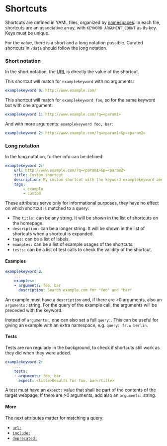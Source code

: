 # Shortcuts

Shortcuts are defined in YAML files, organized by [namespaces](namespaces.md). In each file, shortcuts are an associative array, with `KEYWORD ARGUMENT_COUNT` as its key. Keys must be unique.

For the value, there is a short and a long notation possible. Curated shortcuts in `/data` should follow the long notation.

### Short notation

In the short notation, the [URL](url.md) is directly the value of the shortcut.

This shortcut will match for `examplekeyword` with no arguments:

```yaml
examplekeyword 0: http://www.example.com/
```

This shortcut will match for `examplekeyword foo`, so for the same keyword but with one argument:

```yaml
examplekeyword 1: http://www.example.com/?q=<param1>
```

And with more arguments: `examplekeyword foo, bar`:

```yaml
examplekeyword 2: http://www.example.com/?q=<param1>&p=<param2>
```

### Long notation

In the long notation, further info can be defined:

```yaml
examplekeyword 2:
    url: http://www.example.com/?q=<param1>&p=<param2>
    title: Custom shortcut
    description: My custom shortcut with the keyword examplekeyword and two arguments.
    tags:
        - example
        - custom
```

These attributes serve only for informational purposes, they have no effect on which shortcut is matched to a query:

-   The `title:` can be any string. It will be shown in the list of shortcuts on the homepage.
-   `description:` can be a longer string. It will be shown in the list of shortcuts when a shortcut is expanded.
-   `tags:` can be a list of labels.
-   `examples:` can be a list of example usages of the shortcuts:
-   `tests:` can be a list of test calls to check the validity of the shortcut.

#### Examples

```yaml
examplekeyword 2:
    ...
    examples:
    - arguments: foo, bar
      description: Search example.com for "foo" and "bar"
```

An example must have a `description` and, if there are >0 arguments, also an `arguments:` string. For the query of the example call, the arguments will be preceded with the keyword.

Instead of `arguments:`, one can also set a full `query:`. This can be useful for giving an example with an extra namespace, e.g. `query: fr.w berlin`.

#### Tests

Tests are run regularly in the background, to check if shortcuts still work as they did when they were added.

```yaml
examplekeyword 2:
    ...
    tests:
    - arguments: foo, bar
      expect: <title>Results for foo, bar</title>
```

A test must have an `expect:` value that shall be part of the contents of the target webpage. If there are >0 arguments, add also an `arguments:` string.

#### More

The next attributes matter for matching a query:

-   [`url:`](url.md)
-   [`include:`](include.md)
-   [`deprecated:`](deprecated.md)
